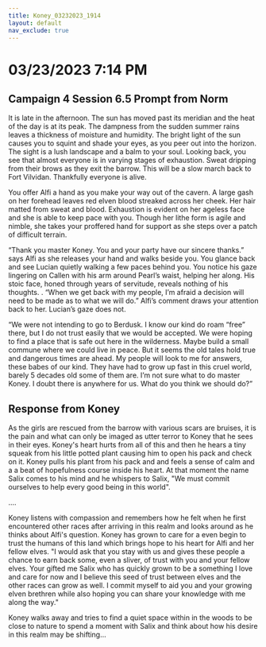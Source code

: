 ```yaml
---
title: Koney_03232023_1914
layout: default
nav_exclude: true
---
```


# 03/23/2023 7:14 PM
## Campaign 4 Session 6.5 Prompt from Norm

It is late in the afternoon.  The sun has moved past its meridian and the heat of the day is at its peak.  The dampness from the sudden summer rains leaves a thickness of moisture and humidity.  The bright light of the sun causes you to squint and shade your eyes, as you peer out into the horizon. The sight is a lush landscape and a balm to your soul.  Looking back, you see that almost everyone is in varying stages of exhaustion.  Sweat dripping from their brows as they exit the barrow.  This will be a slow march back to Fort Vilvidan.  Thankfully everyone is alive.

You offer Alfi a hand as you make your way out of the cavern.  A large gash on her forehead leaves red elven blood streaked across her cheek.  Her hair matted from sweat and blood.  Exhaustion is evident on her ageless face and she is able to keep pace with you.  Though her lithe form is agile and nimble, she takes your proffered hand for support as she steps over a patch of difficult terrain.

“Thank you master Koney.  You and your party have our sincere thanks.” says Alfi as she releases your hand and walks beside you.  You glance back and see Lucian quietly walking a few paces behind you.  You notice his gaze lingering on Callen with his arm around Pearl’s waist, helping her along.  His stoic face, honed through years of servitude,  reveals nothing of his thoughts.
.
“When we get back with my people, I’m afraid a decision will need to be made as to what we will do.”  Alfi’s comment draws your attention back to her.  Lucian’s gaze does not.

“We were not intending to go to Berdusk.  I know our kind do roam “free” there, but I do not trust easily that we would be accepted.  We were hoping to find a place that is safe out here in the wilderness.  Maybe build a small commune where we could live in peace.  But it seems the old tales hold true and dangerous times are ahead.  My people will look to me for answers, these babes of our kind.  They have had to grow up fast in this cruel world, barely 5 decades old some of them are.  I’m not sure what to do master Koney.  I doubt there is anywhere for us.  What do you think we should do?”

## Response from Koney
As the girls are rescued from the barrow with various scars are bruises, it is the pain and what can only be imaged as utter terror to Koney that he sees in their eyes. Koney's heart hurts from all of this and then he hears a tiny squeak from his little potted plant causing him to open his pack and check on it. Koney pulls his plant from his pack and and feels a sense of calm and a a beat of hopefulness course inside his heart. At that moment the name Salix comes to his mind and he whispers to Salix, "We must commit ourselves to help every good being in this world".

....

Koney listens with compassion and remembers how he felt when he first encountered other races after arriving in this realm and looks around as he thinks about Alfi's question. Koney has grown to care for a even begin to trust the humans of this  land which brings hope to his heart for Alfi and her fellow elves. "I would ask that you stay with us and gives these people a chance to earn back some, even a sliver, of trust with you and your fellow elves. Your gifted me Salix who has quickly grown to be a something I love and care for now and I believe this seed of trust between elves and the other races can grow as well. I commit myself to aid you and your growing elven brethren while also hoping you can share your knowledge with me along the way."

Koney walks away and tries to find a quiet space within in the woods to be close to nature to spend a moment with Salix and think about how his desire in this realm may be shifting...
